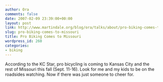 ```yaml
---
author: Ora
comments: false
date: 2007-02-09 23:39:00+00:00
layout: post
link: http://www.martindale.org/blog/ora/talks/about/pro-biking-comes-to-missouri
slug: pro-biking-comes-to-missouri
title: Pro Biking Comes to Missouri
wordpress_id: 260
categories:
- biking
---
```


According to the KC Star, pro bicycling is coming to Kansas City and the rest of Missouri this fall (Sept. 11-16). Look for me and my kids to be on the roadsides watching. Now if there was just someone to cheer for.
